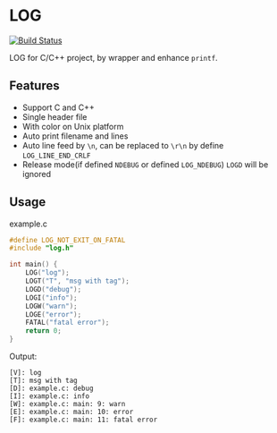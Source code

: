 # LOG

[![Build Status](https://github.com/shuai132/LOG/workflows/build/badge.svg)](https://github.com/shuai132/LOG/actions?workflow=build)

LOG for C/C++ project, by wrapper and enhance `printf`.

## Features

* Support C and C++
* Single header file
* With color on Unix platform
* Auto print filename and lines
* Auto line feed by `\n`, can be replaced to `\r\n` by define `LOG_LINE_END_CRLF`
* Release mode(if defined `NDEBUG` or defined `LOG_NDEBUG`) `LOGD` will be ignored

## Usage

example.c
```c
#define LOG_NOT_EXIT_ON_FATAL
#include "log.h"

int main() {
    LOG("log");
    LOGT("T", "msg with tag");
    LOGD("debug");
    LOGI("info");
    LOGW("warn");
    LOGE("error");
    FATAL("fatal error");
    return 0;
}
```

Output:
```text
[V]: log
[T]: msg with tag
[D]: example.c: debug
[I]: example.c: info
[W]: example.c: main: 9: warn
[E]: example.c: main: 10: error
[F]: example.c: main: 11: fatal error
```
